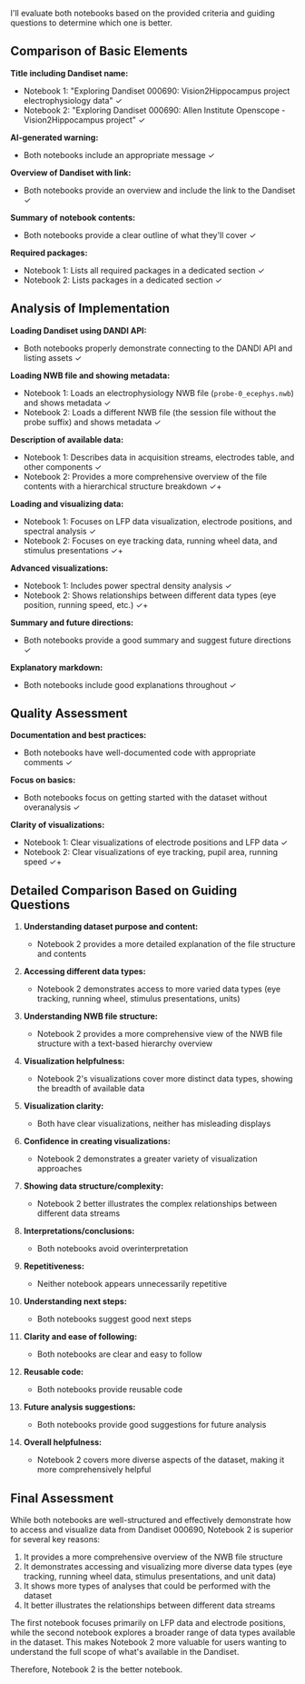I'll evaluate both notebooks based on the provided criteria and guiding questions to determine which one is better.

## Comparison of Basic Elements

**Title including Dandiset name:**
- Notebook 1: "Exploring Dandiset 000690: Vision2Hippocampus project electrophysiology data" ✓
- Notebook 2: "Exploring Dandiset 000690: Allen Institute Openscope - Vision2Hippocampus project" ✓

**AI-generated warning:**
- Both notebooks include an appropriate message ✓

**Overview of Dandiset with link:**
- Both notebooks provide an overview and include the link to the Dandiset ✓

**Summary of notebook contents:**
- Both notebooks provide a clear outline of what they'll cover ✓

**Required packages:**
- Notebook 1: Lists all required packages in a dedicated section ✓
- Notebook 2: Lists packages in a dedicated section ✓

## Analysis of Implementation

**Loading Dandiset using DANDI API:**
- Both notebooks properly demonstrate connecting to the DANDI API and listing assets ✓

**Loading NWB file and showing metadata:**
- Notebook 1: Loads an electrophysiology NWB file (`probe-0_ecephys.nwb`) and shows metadata ✓
- Notebook 2: Loads a different NWB file (the session file without the probe suffix) and shows metadata ✓

**Description of available data:**
- Notebook 1: Describes data in acquisition streams, electrodes table, and other components ✓
- Notebook 2: Provides a more comprehensive overview of the file contents with a hierarchical structure breakdown ✓+

**Loading and visualizing data:**
- Notebook 1: Focuses on LFP data visualization, electrode positions, and spectral analysis ✓
- Notebook 2: Focuses on eye tracking data, running wheel data, and stimulus presentations ✓+

**Advanced visualizations:**
- Notebook 1: Includes power spectral density analysis ✓
- Notebook 2: Shows relationships between different data types (eye position, running speed, etc.) ✓+

**Summary and future directions:**
- Both notebooks provide a good summary and suggest future directions ✓

**Explanatory markdown:**
- Both notebooks include good explanations throughout ✓

## Quality Assessment

**Documentation and best practices:**
- Both notebooks have well-documented code with appropriate comments ✓

**Focus on basics:**
- Both notebooks focus on getting started with the dataset without overanalysis ✓

**Clarity of visualizations:**
- Notebook 1: Clear visualizations of electrode positions and LFP data ✓
- Notebook 2: Clear visualizations of eye tracking, pupil area, running speed ✓+

## Detailed Comparison Based on Guiding Questions

1. **Understanding dataset purpose and content:**
   - Notebook 2 provides a more detailed explanation of the file structure and contents

2. **Accessing different data types:**
   - Notebook 2 demonstrates access to more varied data types (eye tracking, running wheel, stimulus presentations, units)

3. **Understanding NWB file structure:**
   - Notebook 2 provides a more comprehensive view of the NWB file structure with a text-based hierarchy overview

4. **Visualization helpfulness:**
   - Notebook 2's visualizations cover more distinct data types, showing the breadth of available data

5. **Visualization clarity:**
   - Both have clear visualizations, neither has misleading displays

6. **Confidence in creating visualizations:**
   - Notebook 2 demonstrates a greater variety of visualization approaches

7. **Showing data structure/complexity:**
   - Notebook 2 better illustrates the complex relationships between different data streams

8. **Interpretations/conclusions:**
   - Both notebooks avoid overinterpretation

9. **Repetitiveness:**
   - Neither notebook appears unnecessarily repetitive

10. **Understanding next steps:**
    - Both notebooks suggest good next steps

11. **Clarity and ease of following:**
    - Both notebooks are clear and easy to follow

12. **Reusable code:**
    - Both notebooks provide reusable code

13. **Future analysis suggestions:**
    - Both notebooks provide good suggestions for future analysis

14. **Overall helpfulness:**
    - Notebook 2 covers more diverse aspects of the dataset, making it more comprehensively helpful

## Final Assessment

While both notebooks are well-structured and effectively demonstrate how to access and visualize data from Dandiset 000690, Notebook 2 is superior for several key reasons:

1. It provides a more comprehensive overview of the NWB file structure
2. It demonstrates accessing and visualizing more diverse data types (eye tracking, running wheel data, stimulus presentations, and unit data)
3. It shows more types of analyses that could be performed with the dataset
4. It better illustrates the relationships between different data streams

The first notebook focuses primarily on LFP data and electrode positions, while the second notebook explores a broader range of data types available in the dataset. This makes Notebook 2 more valuable for users wanting to understand the full scope of what's available in the Dandiset.

Therefore, Notebook 2 is the better notebook.